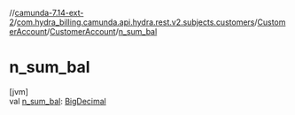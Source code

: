 //[camunda-7.14-ext-2](../../../../index.md)/[com.hydra_billing.camunda.api.hydra.rest.v2.subjects.customers](../../index.md)/[CustomerAccount](../index.md)/[CustomerAccount](index.md)/[n_sum_bal](n_sum_bal.md)

# n_sum_bal

[jvm]\
val [n_sum_bal](n_sum_bal.md): [BigDecimal](https://docs.oracle.com/javase/8/docs/api/java/math/BigDecimal.html)
